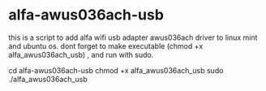# alfa-awus036ach-usb
this is a script to add alfa wifi usb adapter awus036ach driver to linux mint and ubuntu os.
dont forget to make executable (chmod +x alfa_awus036ach_usb) , and run with sudo.

cd alfa-awus036ach-usb
chmod +x alfa_awus036ach_usb
sudo ./alfa_awus036ach_usb

